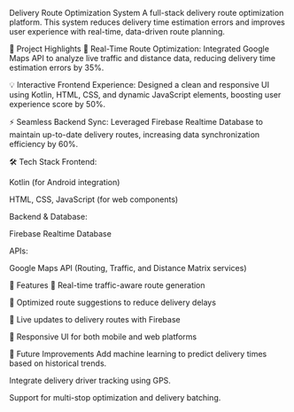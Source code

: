 Delivery Route Optimization System
A full-stack delivery route optimization platform. This system reduces delivery time estimation errors and improves user experience with real-time, data-driven route planning.

🌟 Project Highlights
🔄 Real-Time Route Optimization: Integrated Google Maps API to analyze live traffic and distance data, reducing delivery time estimation errors by 35%.

💡 Interactive Frontend Experience: Designed a clean and responsive UI using Kotlin, HTML, CSS, and dynamic JavaScript elements, boosting user experience score by 50%.

⚡ Seamless Backend Sync: Leveraged Firebase Realtime Database to maintain up-to-date delivery routes, increasing data synchronization efficiency by 60%.

🛠️ Tech Stack
Frontend:

Kotlin (for Android integration)

HTML, CSS, JavaScript (for web components)

Backend & Database:

Firebase Realtime Database

APIs:

Google Maps API (Routing, Traffic, and Distance Matrix services)

🔧 Features
📍 Real-time traffic-aware route generation

🚀 Optimized route suggestions to reduce delivery delays

🔄 Live updates to delivery routes with Firebase

📱 Responsive UI for both mobile and web platforms

🚀 Future Improvements
Add machine learning to predict delivery times based on historical trends.

Integrate delivery driver tracking using GPS.

Support for multi-stop optimization and delivery batching.
